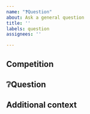 ```yaml
---
name: "❓Question"
about: Ask a general question
title: ''
labels: question
assignees: ''

---
```

## Competition


## ❔Question


## Additional context
